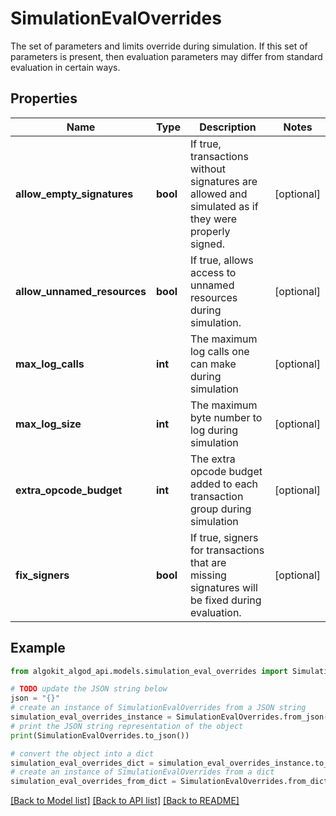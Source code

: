 # SimulationEvalOverrides

The set of parameters and limits override during simulation. If this set of parameters is present, then evaluation parameters may differ from standard evaluation in certain ways.

## Properties

Name | Type | Description | Notes
------------ | ------------- | ------------- | -------------
**allow_empty_signatures** | **bool** | If true, transactions without signatures are allowed and simulated as if they were properly signed. | [optional] 
**allow_unnamed_resources** | **bool** | If true, allows access to unnamed resources during simulation. | [optional] 
**max_log_calls** | **int** | The maximum log calls one can make during simulation | [optional] 
**max_log_size** | **int** | The maximum byte number to log during simulation | [optional] 
**extra_opcode_budget** | **int** | The extra opcode budget added to each transaction group during simulation | [optional] 
**fix_signers** | **bool** | If true, signers for transactions that are missing signatures will be fixed during evaluation. | [optional] 

## Example

```python
from algokit_algod_api.models.simulation_eval_overrides import SimulationEvalOverrides

# TODO update the JSON string below
json = "{}"
# create an instance of SimulationEvalOverrides from a JSON string
simulation_eval_overrides_instance = SimulationEvalOverrides.from_json(json)
# print the JSON string representation of the object
print(SimulationEvalOverrides.to_json())

# convert the object into a dict
simulation_eval_overrides_dict = simulation_eval_overrides_instance.to_dict()
# create an instance of SimulationEvalOverrides from a dict
simulation_eval_overrides_from_dict = SimulationEvalOverrides.from_dict(simulation_eval_overrides_dict)
```
[[Back to Model list]](../README.md#documentation-for-models) [[Back to API list]](../README.md#documentation-for-api-endpoints) [[Back to README]](../README.md)


